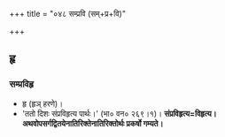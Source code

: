 +++
title = "०४८ सम्प्रवि (सम्+प्र+वि)"

+++

## हृ
### सम्प्रविहृ
- हृ (हृञ् हरणे)।
- 'ततो दिशः संप्रविहृत्य पार्थः।' (भा० वन० २६९।१)। **संप्रविहृत्य=विहृत्य। अथवोपसर्गद्वितयेनातिरिक्तेनातिरिक्तोर्थः प्रकर्षो गम्यते।**
